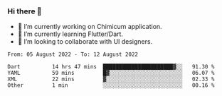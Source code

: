 ### Hi there 👋

<!--
**devcat37/devcat37** is a ✨ _special_ ✨ repository because its `README.md` (this file) appears on your GitHub profile.-->


- 🔭 I’m currently working on Chimicum application.
- 🌱 I’m currently learning Flutter/Dart.
- 👯 I’m looking to collaborate with UI designers.
<!-- - 🤔 I’m looking for help with ... -->

<!--START_SECTION:waka-->

```text
From: 05 August 2022 - To: 12 August 2022

Dart          14 hrs 47 mins  ██████████████████████▓░░   91.30 %
YAML          59 mins         █▓░░░░░░░░░░░░░░░░░░░░░░░   06.07 %
XML           22 mins         ▓░░░░░░░░░░░░░░░░░░░░░░░░   02.33 %
Other         1 min           ░░░░░░░░░░░░░░░░░░░░░░░░░   00.16 %
```

<!--END_SECTION:waka-->
